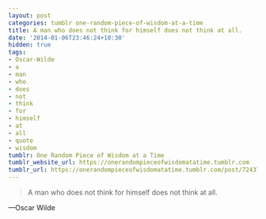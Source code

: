 ```yaml
---
layout: post
categories: tumblr one-random-piece-of-wisdom-at-a-time
title: A man who does not think for himself does not think at all.
date: '2014-01-06T23:46:24+10:30'
hidden: true
tags:
- Oscar-Wilde
- a
- man
- who
- does
- not
- think
- for
- himself
- at
- all
- quote
- wisdom
tumblr: One Random Piece of Wisdom at a Time
tumblr_website_url: https://onerandompieceofwisdomatatime.tumblr.com
tumblr_url: https://onerandompieceofwisdomatatime.tumblr.com/post/72437408238/a-man-who-does-not-think-for-himself-does-not
---
```

> A man who does not think for himself does not think at all.

—Oscar Wilde
